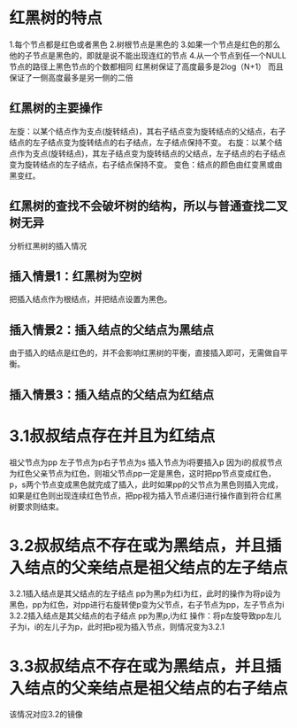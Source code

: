 # 红黑树的特点
1.每个节点都是红色或者黑色
2.树根节点是黑色的
3.如果一个节点是红色的那么他的子节点是黑色的，即就是说不能出现连红的节点
4.从一个节点到任一个NULL节点的路径上黑色节点的个数都相同
红黑树保证了高度最多是2log（N+1）
而且保证了一侧高度最多是另一侧的二倍
## 红黑树的主要操作
左旋：以某个结点作为支点(旋转结点)，其右子结点变为旋转结点的父结点，右子结点的左子结点变为旋转结点的右子结点，左子结点保持不变。
右旋：以某个结点作为支点(旋转结点)，其左子结点变为旋转结点的父结点，左子结点的右子结点变为旋转结点的左子结点，右子结点保持不变。
变色：结点的颜色由红变黑或由黑变红。
## 红黑树的查找不会破坏树的结构，所以与普通查找二叉树无异
分析红黑树的插入情况
## 插入情景1：红黑树为空树
把插入结点作为根结点，并把结点设置为黑色。
## 插入情景2：插入结点的父结点为黑结点
由于插入的结点是红色的，并不会影响红黑树的平衡，直接插入即可，无需做自平衡。
## 插入情景3：插入结点的父结点为红结点
# 3.1叔叔结点存在并且为红结点
祖父节点为pp 左子节点为p右子节点为s 插入节点为i将要插入p
因为i的叔叔节点为红色父亲节点为红色，则祖父节点pp一定是黑色，这时把pp节点变成红色，p，s两个节点变成黑色就完成了插入，此时如果pp的父节点为黑色则插入完成，如果是红色则出现连续红色节点，把pp视为插入节点递归进行操作直到符合红黑树要求则结束。
# 3.2叔叔结点不存在或为黑结点，并且插入结点的父亲结点是祖父结点的左子结点
3.2.1插入结点是其父结点的左子结点
pp为黑p为红i为红，此时的操作为将p设为黑色，pp为红色，对pp进行右旋转使p变为父节点，右子节点为pp，左子节点为i
3.2.2插入结点是其父结点的右子结点
pp为黑p,i为红 
操作：将p左旋导致pp左儿子为i，i的左儿子为p，此时把p视为插入节点，则情况变为3.2.1
# 3.3叔叔结点不存在或为黑结点，并且插入结点的父亲结点是祖父结点的右子结点
该情况对应3.2的镜像
